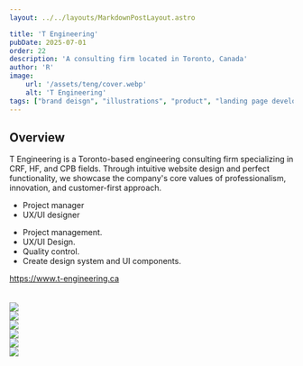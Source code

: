 ```yaml
---
layout: ../../layouts/MarkdownPostLayout.astro

title: 'T Engineering'
pubDate: 2025-07-01
order: 22
description: 'A consulting firm located in Toronto, Canada'
author: 'R'
image:
    url: '/assets/teng/cover.webp'
    alt: 'T Engineering'
tags: ["brand deisgn", "illustrations", "product", "landing page development", "dashboard UI and UX design", "design system"]
---
```


## Overview
T Engineering is a Toronto-based engineering consulting firm specializing in CRF, HF, and CPB fields. Through intuitive website design and perfect functionality, we showcase the company's core values of professionalism, innovation, and customer-first approach.

<div class="flex flex-wrap text-sm leading-tight text-pretty">

<ul class=" marker:text-slate-300 dark:marker:text-neutral-300">
   <li>Project manager</li>
   <li>UX/UI designer</li>
</ul>


<ul class="pl-16 marker:text-slate-300 dark:marker:text-neutral-300">
   <li>Project management.</li>
   <li>UX/UI Design.</li>
   <li>Quality control.</li>
   <li>Create design system and UI components.</li>
</ul>
</div>

<div class="mt-10 font-light">
  <a target="_blank" class="text-md text-neutral-400 border-solid border-0 border-b-[0.85px] pb-[0px]" href="https://www.t-engineering.ca">https://www.t-engineering.ca</a>
</div>
<br><br>


<div class="flex justify-start items-start w-full gap-2">
    <Image class="w-full object-contain" src="/assets/teng/teng-1.webp" />
</div>
<div class="flex justify-start items-start w-full gap-2">
    <Image class="w-full object-contain" src="/assets/teng/teng-2.webp" />
</div>
<div class="flex justify-start items-start w-full gap-2">
    <Image class="w-full object-contain" src="/assets/teng/teng-3.webp" />
</div>
<div class="flex justify-start items-start w-full gap-2">
    <Image class="w-full object-contain" src="/assets/teng/teng-4.webp" />
</div>
<div class="flex justify-start items-start w-full gap-2">
    <Image class="w-full object-contain" src="/assets/teng/teng-5.webp" />
</div>
<div class="flex justify-start items-start w-full gap-2">
    <Image class="w-full object-contain" src="/assets/teng/teng-6.webp" />
</div>

